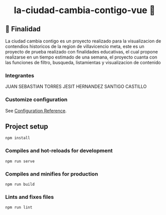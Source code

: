 <h1 id="title" align="center">la-ciudad-cambia-contigo-vue 👋</h1>

<h2 id="how-to-use">🤔 Finalidad</h2>

<p>
  La ciudad cambia contigo es un proyecto realizado para la visualizacion de contendios historicos de la region de villavicencio meta, este es un proyecto de prueba realizado 
  con finalidades educativas, el cual propone realizarse en un tiempo estimado de una semana, el proyecto cuanta con las funciones de filtro, busqueda, listamientas y  visualizacion de contenido
</p>

### Integrantes
JUAN SEBASTIAN TORRES
JESIT HERNANDEZ
SANTIGO CASTILLO

### Customize configuration
See [Configuration Reference](https://cli.vuejs.org/config/).

## Project setup
```
npm install
```

### Compiles and hot-reloads for development
```
npm run serve
```

### Compiles and minifies for production
```
npm run build
```

### Lints and fixes files
```
npm run lint
```
